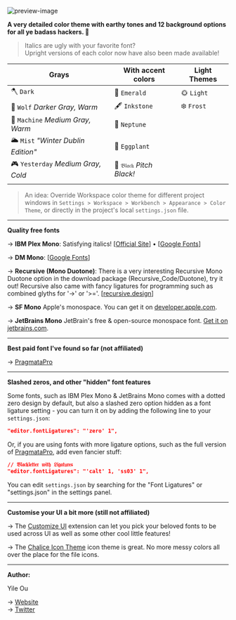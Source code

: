 ![preview-image](https://raw.githubusercontent.com/troydraws/paddy-color-theme/master/paddy-color-theme-preview.gif)

**A very detailed color theme with earthy tones and 12 background options for all ye badass hackers. 🍁**

> Italics are ugly with your favorite font? <br />
> Upright versions of each color now have also been made available!

| Grays                              | With accent colors       | Light Themes |
| ---------------------------------- | ------------------------ | ------------ |
| 🪓 `Dark`                           | 🌲 `Emerald`              | 🌞 `Light`    |
| 🐺 `Wolf` *Darker Gray, Warm*       | 🖋 `Inkstone`             | ❄️ `Frost`    |
| 🤖 `Machine` *Medium Gray, Warm*    | 🔵 `Neptune`              |              |
| 🌥 `Mist` *"Winter Dublin Edition"* | 🍆 `Eggplant`             |              |
| 🎮 `Yesterday` *Medium Gray, Cold*  | 🚧 `𝔅𝔩𝔞𝔠𝔨` *Pitch Black!* |              |
|                                    |                          |              |

&NewLine;

> An idea: Override Workspace color theme for different project windows in `Settings > Workspace > Workbench > Appearance > Color Theme`, or directly in the project's local `settings.json` file.

---

**Quality free fonts**

→ **IBM Plex Mono**: Satisfying italics! [[Official Site](https://www.ibm.com/plex/)] • [[Google Fonts](https://fonts.google.com/specimen/IBM+Plex+Mono)]  

→ **DM Mono**: [[Google Fonts](https://fonts.google.com/specimen/DM+Mono)]  

→ **Recursive (Mono Duotone)**: There is a very interesting Recursive Mono Duotone option in the download package (Recursive_Code/Duotone), try it out! Recursive also came with fancy ligatures for programming such as combined glyths for '->' or '>='. [[recursive.design](https://www.recursive.design/)]  

→ **SF Mono** Apple's monospace. You can get it on [developer.apple.com](https://developer.apple.com/fonts/).  

→ **JetBrains Mono** JetBrain's free & open-source monospace font. [Get it on jetbrains.com](https://www.jetbrains.com/lp/mono/).  

---

**Best paid font I've found so far (not affiliated)**

→ [PragmataPro](https://fsd.it/shop/fonts/pragmatapro/)

---

**Slashed zeros, and other "hidden" font features**

Some fonts, such as IBM Plex Mono & JetBrains Mono comes with a dotted zero design by default, but also a slashed zero option hidden as a font ligature setting - you can turn it on by adding the following line to your `settings.json`:
```json
"editor.fontLigatures": "'zero' 1",
```
Or, if you are using fonts with more ligature options, such as the full version of [PragmataPro](https://fsd.it/shop/fonts/pragmatapro/), add even fancier stuff:
```json
// 𝔅𝔩𝔞𝔠𝔨𝔩𝔢𝔱𝔱𝔢𝔯 𝔴𝔦𝔱𝔥 𝔏𝔦𝔤𝔞𝔱𝔲𝔯𝔢𝔰
"editor.fontLigatures": "'calt' 1, 'ss03' 1",
```
You can edit `settings.json` by searching for the "Font Ligatures" or "settings.json" in the settings panel.

---

**Customise your UI a bit more (still not affiliated)**

→ The [Customize UI](https://marketplace.visualstudio.com/items?itemName=iocave.customize-ui) extension can let you pick your beloved fonts to be used across UI as well as some other cool little features!  

→ The [Chalice Icon Theme](https://marketplace.visualstudio.com/items?itemName=artlaman.chalice-icon-theme) icon theme is great. No more messy colors all over the place for the file icons.

---

**Author:**  

Yile Ou  

→ [Website](https://yile.art/)  
→ [Twitter](https://twitter.com/yile_art)